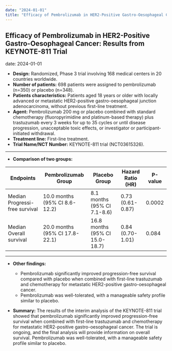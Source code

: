 ```yaml
---
date: "2024-01-01"
title: "Efficacy of Pembrolizumab in HER2-Positive Gastro-Oesophageal Cancer: Results from KEYNOTE-811 Trial"
---
```


## Efficacy of Pembrolizumab in HER2-Positive Gastro-Oesophageal Cancer: Results from KEYNOTE-811 Trial

date: 2024-01-01

- **Design:** Randomized, Phase 3 trial involving 168 medical centers in 20 countries worldwide.
- **Number of patients:** 698 patients were assigned to pembrolizumab (n=350) or placebo (n=348).
- **Patients characteristics:** Patients aged 18 years or older with locally advanced or metastatic HER2-positive gastro-oesophageal junction adenocarcinoma, without previous first-line treatment.
- **Agent:** Pembrolizumab 200 mg or placebo combined with standard chemotherapy (fluoropyrimidine and platinum-based therapy) plus trastuzumab every 3 weeks for up to 35 cycles or until disease progression, unacceptable toxic effects, or investigator or participant-initiated withdrawal.
- **Treatment line:** First-line treatment.
- **Trial Name/NCT Number:** KEYNOTE-811 trial (NCT03615326).

---

- **Comparison of two groups:**

| Endpoints                      | Pembrolizumab Group            | Placebo Group                  | Hazard Ratio (HR) | P-value |
| ------------------------------ | ------------------------------ | ------------------------------ | ----------------- | ------- |
| Median Progressi-free survival | 10.0 months (95% CI 8.6-12.2)  | 8.1 months (95% CI 7.1-8.6)    | 0.73 (0.61-0.87)  | 0.0002  |
| Median Overall survival        | 20.0 months (95% CI 17.8-22.1) | 16.8 months (95% CI 15.0-18.7) | 0.84 (0.70-1.01)  | 0.084   |

---

- **Other findings:**

  - Pembrolizumab significantly improved progression-free survival compared with placebo when combined with first-line trastuzumab and chemotherapy for metastatic HER2-positive gastro-oesophageal cancer.
  - Pembrolizumab was well-tolerated, with a manageable safety profile similar to placebo.

- **Summary:** The results of the interim analysis of the KEYNOTE-811 trial showed that pembrolizumab significantly improved progression-free survival when combined with first-line trastuzumab and chemotherapy for metastatic HER2-positive gastro-oesophageal cancer. The trial is ongoing, and the final analysis will provide information on overall survival. Pembrolizumab was well-tolerated, with a manageable safety profile similar to placebo.

